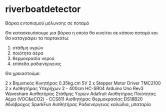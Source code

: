 # riverboatdetector
Βάρκα εντοπισμού μόλυνσης σε ποταμό

Θα κατασκευάσουμε μια βάρκα η οποία θα κινείται σε κάποιο ποταμό και θα καταγράφει τα παρτακάτω:
1. στάθμη υγρών
2. ποιότητα αέρα
3. θερμοκρασία νερού 
4. επίπεδα ραδιενέργειας

Θα χρειαστούμε:

2 x Βηματικός Κινητήρας 0.35kg.cm 5V
2 x Stepper Motor Driver TMC2100
2 x Αισθητήρας Υπερήχων 2 - 400cm HC-SR04
Arduino Uno Rev3
Waveshare Αισθητήρας Στάθμης Υγρών
Adafruit Αισθητήρας Ποιότητας Αέρα (VOC&eCO2) - CCS811
Αισθητήρας Θερμοκρασίας DS18B20 Αδιάβροχος
SparkFun Αισθητήρας Ραδιενέργειας
καλώδια, μπαταρία
